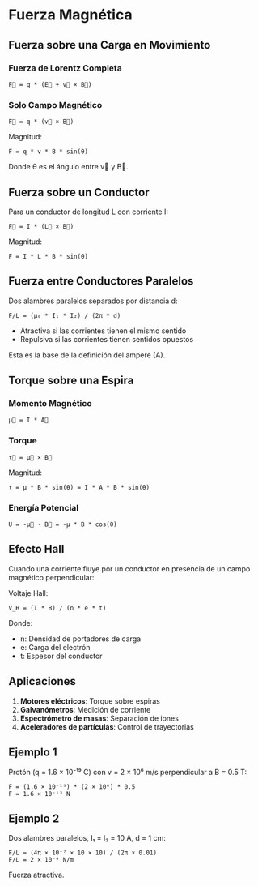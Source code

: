 # Fuerza Magnética

## Fuerza sobre una Carga en Movimiento

### Fuerza de Lorentz Completa

```
F⃗ = q * (E⃗ + v⃗ × B⃗)
```

### Solo Campo Magnético

```
F⃗ = q * (v⃗ × B⃗)
```

Magnitud:
```
F = q * v * B * sin(θ)
```

Donde θ es el ángulo entre v⃗ y B⃗.

## Fuerza sobre un Conductor

Para un conductor de longitud L con corriente I:

```
F⃗ = I * (L⃗ × B⃗)
```

Magnitud:
```
F = I * L * B * sin(θ)
```

## Fuerza entre Conductores Paralelos

Dos alambres paralelos separados por distancia d:

```
F/L = (μ₀ * I₁ * I₂) / (2π * d)
```

- Atractiva si las corrientes tienen el mismo sentido
- Repulsiva si las corrientes tienen sentidos opuestos

Esta es la base de la definición del ampere (A).

## Torque sobre una Espira

### Momento Magnético
```
μ⃗ = I * A⃗
```

### Torque
```
τ⃗ = μ⃗ × B⃗
```

Magnitud:
```
τ = μ * B * sin(θ) = I * A * B * sin(θ)
```

### Energía Potencial
```
U = -μ⃗ · B⃗ = -μ * B * cos(θ)
```

## Efecto Hall

Cuando una corriente fluye por un conductor en presencia de un campo magnético perpendicular:

Voltaje Hall:
```
V_H = (I * B) / (n * e * t)
```

Donde:
- n: Densidad de portadores de carga
- e: Carga del electrón
- t: Espesor del conductor

## Aplicaciones

1. **Motores eléctricos**: Torque sobre espiras
2. **Galvanómetros**: Medición de corriente
3. **Espectrómetro de masas**: Separación de iones
4. **Aceleradores de partículas**: Control de trayectorias

## Ejemplo 1

Protón (q = 1.6 × 10⁻¹⁹ C) con v = 2 × 10⁶ m/s perpendicular a B = 0.5 T:

```
F = (1.6 × 10⁻¹⁹) * (2 × 10⁶) * 0.5
F = 1.6 × 10⁻¹³ N
```

## Ejemplo 2

Dos alambres paralelos, I₁ = I₂ = 10 A, d = 1 cm:

```
F/L = (4π × 10⁻⁷ × 10 × 10) / (2π × 0.01)
F/L = 2 × 10⁻⁴ N/m
```

Fuerza atractiva.
